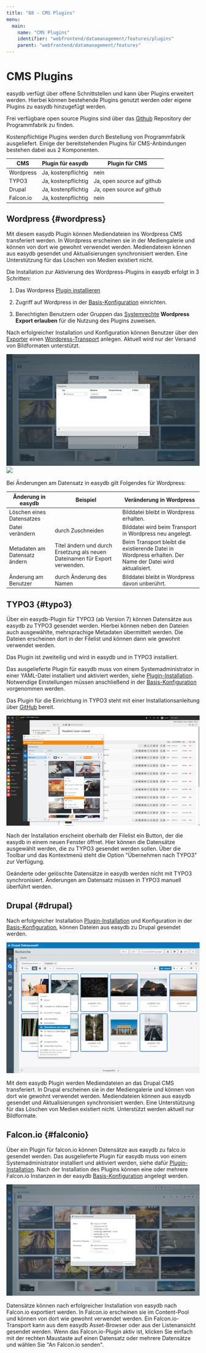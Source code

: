 ```yaml
---
title: "88 - CMS Plugins"
menu:
  main:
    name: "CMS Plugins"
    identifier: "webfrontend/datamanagement/features/plugins"
    parent: "webfrontend/datamanagement/features"
---
```

# CMS Plugins

easydb verfügt über offene Schnittstellen und kann über Plugins erweitert werden. Hierbei können bestehende Plugins genutzt werden oder eigene Plugins zu easydb hinzugefügt werden.

Frei verfügbare open source Plugins sind über das [Github](https://github.com/programmfabrik) Repository der Programmfabrik zu finden. 

Kostenpflichtige Plugins werden durch Bestellung von Programmfabrik ausgeliefert. Einige der bereitstehenden Plugins für CMS-Anbindungen bestehen dabei aus 2 Komponenten. 

|CMS|	Plugin für easydb	| Plugin für CMS|
|---|---|---|
|Wordpress|	Ja, kostenpflichtig	|nein|
|TYPO3|Ja, kostenpflichtig	|Ja, open source auf github|
|Drupal|Ja, kostenpflichtig	|Ja, open source auf github|
|Falcon.io|	Ja, kostenpflichtig	|nein|


## Wordpress {#wordpress}

Mit diesem easydb Plugin können Mediendateien ins Wordpress CMS transferiert werden. In Wordpress erscheinen sie in der Mediengalerie und können von dort wie gewohnt verwendet werden. Mediendateien können aus easydb gesendet und Aktualisierungen synchronisiert werden. Eine Unterstützung für das Löschen von Medien existiert nicht. 

Die Installation zur Aktivierung des Wordpress-Plugins in easydb erfolgt in 3 Schritten:

1. Das Wordpress [Plugin installieren](en/sysadmin/installation/plugin)

2. Zugriff auf Wordpress in der [Basis-Konfiguration](/de/webfrontend/administration/base-config/cms) einrichten.

3. Berechtigten Benutzern oder Gruppen das [Systemrechte](/de/webfrontend/rightsmanagement) **Wordpress Export erlauben** für die Nutzung des Plugins zuweisen.

Nach erfolgreicher Installation und Konfiguration können Benutzer über den [Exporter](../../features/export) einen [Wordpress-Transport](../../features/export) anlegen. Aktuell wird nur der Versand von Bildformaten unterstützt. 

![](wp_transport_de.jpg)![](/assets/wp_transport_de.jpg)

Bei Änderungen am Datensatz in easydb gilt Folgendes für Wordpress:

|Änderung in easydb|Beispiel|Veränderung in Wordpress|
|---|---|---|
|Löschen eines Datensatzes||Bilddatei bleibt in Wordpress erhalten.|
|Datei verändern|durch Zuschneiden|Bilddatei wird beim Transport in Wordpress neu angelegt. |
|Metadaten am Datensatz ändern| Titel ändern und durch Ersetzung als neuen Dateinamen für Export verwenden. | Beim Transport bleibt die existierende Datei in Wordpress erhalten. Der Name der Datei wird aktualisiert.|
|Änderung am Benutzer|durch Änderung des Namen|Bilddatei bleibt in Wordpress davon unberührt.|


## TYPO3 {#typo3}

Über ein easydb-Plugin für TYPO3 (ab Version 7) können Datensätze aus easydb zu TYPO3 gesendet werden. Hierbei können neben den Dateien auch ausgewählte, mehrsprachige Metadaten übermittelt werden. Die Dateien erscheinen dort in der Filelist und können dann wie gewohnt verwendet werden.

Das Plugin ist zweiteilig und wird in easydb und in TYPO3 installiert. 

Das ausgelieferte Plugin für easydb muss von einem Systemadministrator in einer YAML-Datei installiert und aktiviert werden, siehe [Plugin-Installation](en/sysadmin/installation/plugin). Notwendige Einstellungen müssen anschließend in der [Basis-Konfiguration](/de/webfrontend/administration/base-config/cms) vorgenommen werden.

Das Plugin für die Einrichtung in TYPO3 steht mit einer Installationsanleitung über [GitHub](https://github.com/programmfabrik/typo3-easydb-plugin) bereit.

![TYPO3 Plugin für easydb](typo3_easydb_plugin.png)

Nach der Installation erscheint oberhalb der Filelist ein Button, der die easydb in einem neuen Fenster öffnet. Hier können die Datensätze ausgewählt werden, die zu TYPO3 gesendet werden sollen. Über die Toolbar und das Kontextmenü steht die Option "Übernehmen nach TYPO3" zur Verfügung.

Geänderte oder gelöschte Datensätze in easydb werden nicht mit TYPO3 synchronisiert. Änderungen am Datensatz müssen in TYPO3 manuell überführt werden.

## Drupal {#drupal}

Nach erfolgreicher Installation [Plugin-Installation](en/sysadmin/installation/plugin) und Konfiguration in der [Basis-Konfiguration](/de/webfrontend/administration/base-config/cms), können Dateien aus easydb zu Drupal gesendet werden.

![](drupal1_de.jpg)

Mit dem easydb Plugin werden Mediendateien an das Drupal CMS transferiert. In Drupal erscheinen sie in der Mediengalerie und können von dort wie gewohnt verwendet werden. Mediendateien können aus easydb gesendet und Aktualisierungen synchronisiert werden. Eine Unterstützung für das Löschen von Medien existiert nicht. Unterstützt werden aktuell nur Bildformate.

## Falcon.io {#falconio}

Über ein Plugin für falcon.io können Datensätze aus easydb zu falco.io gesendet werden. Das ausgelieferte Plugin für easydb muss von einem Systemadministrator installiert und aktiviert werden, siehe dafür [Plugin-Installation](en/sysadmin/installation/plugin). Nach der Installation des Plugins können eine oder mehrere Falcon.io Instanzen in der easydb [Basis-Konfiguration](/de/webfrontend/administration/base-config/cms) angelegt werden.

![](falconio_de.jpg)

Datensätze können nach erfolgreicher Installation von easydb nach Falcon.io exportiert werden. In Falcon.io erscheinen sie im Content-Pool und können von dort wie gewohnt verwendet werden.
Ein Falcon.io-Transport kann aus dem easydb Asset-Browser oder aus der Listenansicht gesendet werden. Wenn das Falcon.io-Plugin aktiv ist, klicken Sie einfach mit der rechten Maustaste auf einen Datensatz oder mehrere Datensätze und wählen Sie "An Falcon.io senden".








